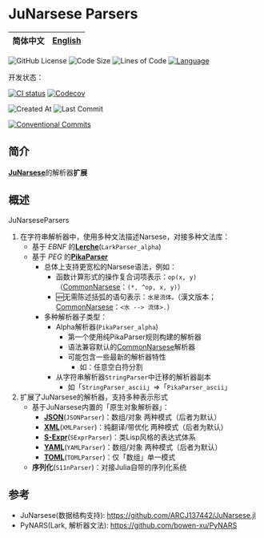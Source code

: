 # JuNarsese Parsers

|**简体中文** | [English](README-en.md)|
|:---:|:---:|

![GitHub License](https://img.shields.io/github/license/ARCJ137442/JuNarseseParsers.jl?style=for-the-badge&color=a270ba)
![Code Size](https://img.shields.io/github/languages/code-size/ARCJ137442/JuNarseseParsers.jl?style=for-the-badge&color=a270ba)
![Lines of Code](https://www.aschey.tech/tokei/github.com/ARCJ137442/JuNarseseParsers.jl?style=for-the-badge&color=a270ba)
[![Language](https://img.shields.io/badge/language-Julia%201.8+-purple?style=for-the-badge&color=a270ba)](https://cn.julialang.org/)

开发状态：

[![CI status](https://img.shields.io/github/actions/workflow/status/ARCJ137442/JuNarseseParsers.jl/ci.yml?style=for-the-badge)](https://github.com/ARCJ137442/JuNarseseParsers.jl/actions/workflows/ci.yml)
[![Codecov](https://img.shields.io/codecov/c/github/ARCJ137442/JuNarseseParsers.jl?style=for-the-badge)](https://codecov.io/gh/ARCJ137442/JuNarseseParsers.jl)

![Created At](https://img.shields.io/github/created-at/ARCJ137442/JuNarseseParsers.jl?style=for-the-badge)
![Last Commit](https://img.shields.io/github/last-commit/ARCJ137442/JuNarseseParsers.jl?style=for-the-badge)

[![Conventional Commits](https://img.shields.io/badge/Conventional%20Commits-2.0.0-%23FE5196?style=for-the-badge)](https://conventionalcommits.org)

## 简介

[**JuNarsese**](https://github.com/ARCJ137442/JuNarsese.jl)的解析器**扩展**

## 概述

JuNarseseParsers

1. 在字符串解析器中，使用多种文法描述Narsese，对接多种文法库：
    - 基于 *EBNF* 的[**Lerche**](https://github.com/jamesrhester/Lerche.jl)(`LarkParser_alpha`)
    - 基于 *PEG* 的[**PikaParser**](https://github.com/LCSB-BioCore/PikaParser.jl)
      - 总体上支持更宽松的Narsese语法，例如：
        - 函数计算形式的操作复合词项表示：`op(x, y)`（[CommonNarsese](https://github.com/ARCJ137442/JuNarsese.jl#commonnarsese)：`(*, ^op, x, y)`）
        - 🆕无需陈述括弧的语句表示：`水是流体。`（漢文版本；[CommonNarsese](https://github.com/ARCJ137442/JuNarsese.jl#commonnarsese)：`<水 --> 流体>.`）
      - 多种解析器子类型：
        - Alpha解析器(`PikaParser_alpha`)
          - 第一个使用纯PikaParser规则构建的解析器
          - 语法兼容默认的[CommonNarsese](https://github.com/ARCJ137442/JuNarsese.jl#commonnarsese)解析器
          - 可能包含一些最新的解析器特性
            - 如：任意空白符分割
        - 从字符串解析器`StringParser`中迁移的解析器副本
          - 如「`StringParser_ascii`」⇒「`PikaParser_ascii`」
2. 扩展了JuNarsese的解析器，支持多种表示形式
    - 基于JuNarsese内置的「原生对象解析器」：
      - **[JSON](https://www.json.org/)**(`JSONParser`)：数组/对象 两种模式（后者为默认）
      - **[XML](https://www.xml.com/)**(`XMLParser`)：纯翻译/带优化 两种模式（后者为默认）
      - **[S-Expr](https://zh.wikipedia.org/wiki/S-表达式)**(`SExprParser`)：类Lisp风格的表达式体系
      - **[YAML](https://yaml.org)**(`YAMLParser`)：数组/对象 两种模式（后者为默认）
      - **[TOML](https://toml.io)**(`TOMLParser`)：仅「数组」单一模式
    - **序列化**(`S11nParser`)：对接Julia自带的序列化系统

## 参考

- JuNarsese(数据结构支持): <https://github.com/ARCJ137442/JuNarsese.jl>
- PyNARS(Lark, 解析器文法): <https://github.com/bowen-xu/PyNARS>
